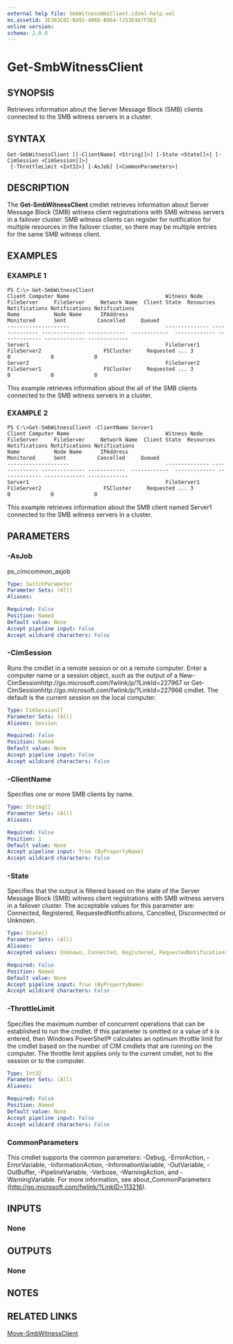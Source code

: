 ```yaml
---
external help file: SmbWitnessWmiClient.cdxml-help.xml
ms.assetid: 3E363C82-B492-486D-B964-7253E467F3E3
online version: 
schema: 2.0.0
---
```


# Get-SmbWitnessClient

## SYNOPSIS
Retrieves information about the Server Message Block (SMB) clients connected to the SMB witness servers in a cluster.

## SYNTAX

```
Get-SmbWitnessClient [[-ClientName] <String[]>] [-State <State[]>] [-CimSession <CimSession[]>]
 [-ThrottleLimit <Int32>] [-AsJob] [<CommonParameters>]
```

## DESCRIPTION
The **Get-SmbWitnessClient** cmdlet retrieves information about Server Message Block (SMB) witness client registrations with SMB witness servers in a failover cluster.
SMB witness clients can register for notification for multiple resources in the failover cluster, so there may be multiple entries for the same SMB witness client.

## EXAMPLES

### EXAMPLE 1
```
PS C:\> Get-SmbWitnessClient
Client Computer Name                               Witness Node   FileServer     FileServer     Network Name  Client State  Resources     Notifications Notifications Notifications 
Name           Node Name      IPAddress                                  Monitored      Sent          Cancelled     Queued 
--------------------                               -------------- -------------- -------------- ------------  ------------  ------------- ------------- ------------- ------------- 
Server1                                            FileServer1   FileServer2                    FSCluster     Requested ... 3             0             0             0 
Server2                                            FileServer2   FileServer1                    FSCluster     Requested ... 3             0             0             0
```

This example retrieves information about the all of the SMB clients connected to the SMB witness servers in a cluster.

### EXAMPLE 2
```
PS C:\>Get-SmbWitnessClient -ClientName Server1
Client Computer Name                               Witness Node   FileServer     FileServer     Network Name  Client State  Resources     Notifications Notifications Notifications 
Name           Node Name      IPAddress                                  Monitored      Sent          Cancelled     Queued 
--------------------                               -------------- -------------- -------------- ------------  ------------  ------------- ------------- ------------- ------------- 
Server1                                            FileServer1   FileServer2                    FSCluster     Requested ... 3             0             0             0
```

This example retrieves information about the SMB client named Server1 connected to the SMB witness servers in a cluster.

## PARAMETERS

### -AsJob
ps_cimcommon_asjob

```yaml
Type: SwitchParameter
Parameter Sets: (All)
Aliases: 

Required: False
Position: Named
Default value: None
Accept pipeline input: False
Accept wildcard characters: False
```

### -CimSession
Runs the cmdlet in a remote session or on a remote computer.
Enter a computer name or a session object, such as the output of a New-CimSessionhttp://go.microsoft.com/fwlink/p/?LinkId=227967 or Get-CimSessionhttp://go.microsoft.com/fwlink/p/?LinkId=227966 cmdlet.
The default is the current session on the local computer.

```yaml
Type: CimSession[]
Parameter Sets: (All)
Aliases: Session

Required: False
Position: Named
Default value: None
Accept pipeline input: False
Accept wildcard characters: False
```

### -ClientName
Specifies one or more SMB clients by name.

```yaml
Type: String[]
Parameter Sets: (All)
Aliases: 

Required: False
Position: 1
Default value: None
Accept pipeline input: True (ByPropertyName)
Accept wildcard characters: False
```

### -State
Specifies that the output is filtered based on the state of the Server Message Block (SMB) witness client registrations with SMB witness servers in a failover cluster. 
The acceptable values for this parameter are: Connected, Registered, RequestedNotifications, Cancelled, Disconnected or Unknown.

```yaml
Type: State[]
Parameter Sets: (All)
Aliases: 
Accepted values: Unknown, Connected, Registered, RequestedNotifications, Cancelled, Disconnected

Required: False
Position: Named
Default value: None
Accept pipeline input: True (ByPropertyName)
Accept wildcard characters: False
```

### -ThrottleLimit
Specifies the maximum number of concurrent operations that can be established to run the cmdlet.
If this parameter is omitted or a value of `0` is entered, then Windows PowerShell® calculates an optimum throttle limit for the cmdlet based on the number of CIM cmdlets that are running on the computer.
The throttle limit applies only to the current cmdlet, not to the session or to the computer.

```yaml
Type: Int32
Parameter Sets: (All)
Aliases: 

Required: False
Position: Named
Default value: None
Accept pipeline input: False
Accept wildcard characters: False
```

### CommonParameters
This cmdlet supports the common parameters: -Debug, -ErrorAction, -ErrorVariable, -InformationAction, -InformationVariable, -OutVariable, -OutBuffer, -PipelineVariable, -Verbose, -WarningAction, and -WarningVariable. For more information, see about_CommonParameters (http://go.microsoft.com/fwlink/?LinkID=113216).

## INPUTS

### None

## OUTPUTS

### None

## NOTES

## RELATED LINKS

[Move-SmbWitnessClient](./Move-SmbWitnessClient.md)

